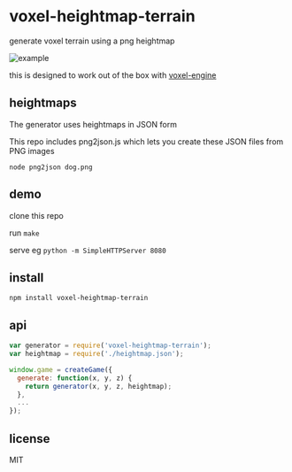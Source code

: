 # voxel-heightmap-terrain

generate voxel terrain using a png heightmap

![example](https://github.com/incompl/voxel-heightmap-terrain/blob/master/example.png?raw=true)

this is designed to work out of the box with [voxel-engine](https://npmjs.org/package/voxel-engine)

## heightmaps

The generator uses heightmaps in JSON form

This repo includes png2json.js which lets you create these JSON files from PNG images

`node png2json dog.png`

## demo

clone this repo

run `make`

serve eg `python -m SimpleHTTPServer 8080`

## install

`npm install voxel-heightmap-terrain`

## api

```javascript
var generator = require('voxel-heightmap-terrain');
var heightmap = require('./heightmap.json');

window.game = createGame({
  generate: function(x, y, z) {
    return generator(x, y, z, heightmap);
  },
  ...
});
```

## license

MIT